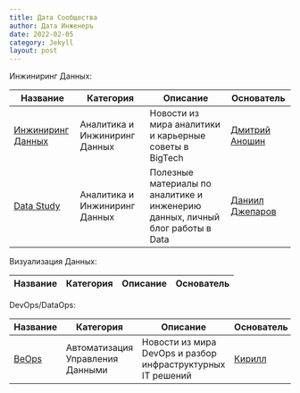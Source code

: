 ```yaml
---
title: Дата Сообщества
author: Дата Инженеръ
date: 2022-02-05
category: Jekyll
layout: post
---
```


Инжиниринг Данных:

| Название | Категория | Описание | Основатель |
|----------|-----------|-----------|------------|
| [Инжиниринг Данных](https://t.me/rockyourdata) | Аналитика и Инжиниринг Данных | Новости из мира аналитики и карьерные советы в BigTech | [Дмитрий Аношин](https://www.linkedin.com/in/dmitryanoshin/) |
| [Data Study](https://t.me/data_study) | Аналитика и Инжиниринг Данных | Полезные материалы по аналитике и инженерию данных, личный блог работы в Data | [Даниил Джепаров](https://t.me/daniildzheparov) |


Визуализация Данных:

| Название | Категория | Описание | Основатель |
|----------|-----------|-----------|------------|


DevOps/DataOps:

| Название                           | Категория                        | Описание                                                    | Основатель                                              |
|------------------------------------|----------------------------------|-------------------------------------------------------------|---------------------------------------------------------|
| [BeOps](https://t.me/beops_it) | Автоматизация Управления Данными | Новости из мира DevOps и разбор инфраструктурных IT решений | [Кирилл](https://www.linkedin.com/in/be-ops-b7a37a235/) |

